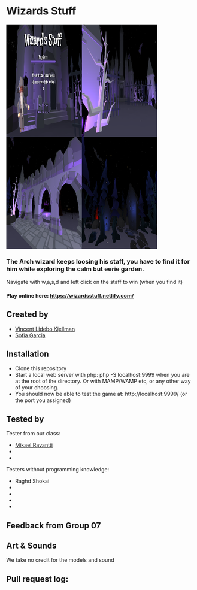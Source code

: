 # Wizards Stuff

<div style="display:flex; flex-direction: row; flex-wrap: wrap;">
<img width="40%" height="300" src="https://github.com/VincentLideboKjellman/The-Fall/blob/master/images/forReadme/screen1.png?raw=true">
<img width="40%" height="300" src="https://github.com/VincentLideboKjellman/The-Fall/blob/master/images/forReadme/screen4.png?raw=true">
<img width="40%" height="300" src="https://github.com/VincentLideboKjellman/The-Fall/blob/master/images/forReadme/screen2.png?raw=true">
<img width="40%" height="300" src="https://github.com/VincentLideboKjellman/The-Fall/blob/master/images/forReadme/screen5.png?raw=true">
</div>

### The Arch wizard keeps loosing his staff, you have to find it for him while exploring the calm but eerie garden.

Navigate with w,a,s,d and left click on the staff to win (when you find it)

#### Play online here: https://wizardsstuff.netlify.com/

## Created by
- [Vincent Lidebo Kjellman](https://github.com/VincentLideboKjellman)
- [Sofia Garcia](https://github.com/sof1agarc1a)

## Installation
- Clone this repository
- Start a local web server with php: php -S localhost:9999 when you are at the root of the directory. Or with MAMP/WAMP etc, or any other way of your choosing.
- You should now be able to test the game at: http://localhost:9999/ (or the port you assigned)

## Tested by

Tester from our class:
- [Mikael Ravantti](https://github.com/MRavantti)
- 
- 

Testers without programming knowledge:
- Raghd Shokai
- 
- 
- 
- 

## Feedback from Group 07

## Art & Sounds
We take no credit for the models and sound

## Pull request log:

<!-- - [#1 Update to this.tomato instead of const + adding update function](https://github.com/linn2punkt0/Come-on-tomato/pull/1)
- [#2 Tomato](https://github.com/linn2punkt0/Come-on-tomato/pull/2) 
- [#3 added images and rat.js](https://github.com/linn2punkt0/Come-on-tomato/pull/3) 
- [#4 Rats](https://github.com/linn2punkt0/Come-on-tomato/pull/4)
- [#5 Tomato](https://github.com/linn2punkt0/Come-on-tomato/pull/5)
- [#6 Correcting spelling error](https://github.com/linn2punkt0/Come-on-tomato/pull/6)
- [#7 added collide-function to rats](https://github.com/linn2punkt0/Come-on-tomato/pull/7)
- [#8 Modified tomato jumping](https://github.com/linn2punkt0/Come-on-tomato/pull/8)
- [#9 made rat move](https://github.com/linn2punkt0/Come-on-tomato/pull/9)
- [#10 Rats](https://github.com/linn2punkt0/Come-on-tomato/pull/10)
- [#11 pull updates to branch](https://github.com/linn2punkt0/Come-on-tomato/pull/11)
- [#12 Update from master](https://github.com/linn2punkt0/Come-on-tomato/pull/12)
- [#13 Merge pull request #12 from linn2punkt0/master](https://github.com/linn2punkt0/Come-on-tomato/pull/13)
- [#14 Update from master](https://github.com/linn2punkt0/Come-on-tomato/pull/14)
- [#15 Tomato](https://github.com/linn2punkt0/Come-on-tomato/pull/15)
- [#16 Merge pull request #15 from linn2punkt0/Tomato](https://github.com/linn2punkt0/Come-on-tomato/pull/16)
- [#17 Rats](https://github.com/linn2punkt0/Come-on-tomato/pull/17)
- [#18 Merge pull request #17 from linn2punkt0/rats](https://github.com/linn2punkt0/Come-on-tomato/pull/18) -->
